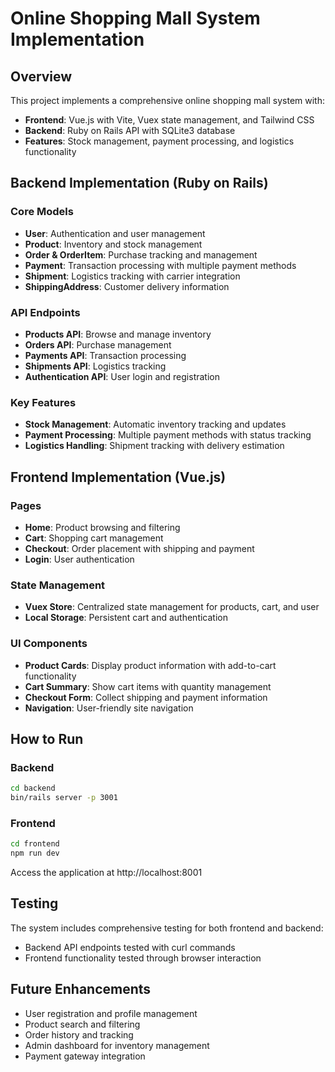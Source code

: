 # Online Shopping Mall System Implementation

## Overview
This project implements a comprehensive online shopping mall system with:
- **Frontend**: Vue.js with Vite, Vuex state management, and Tailwind CSS
- **Backend**: Ruby on Rails API with SQLite3 database
- **Features**: Stock management, payment processing, and logistics functionality

## Backend Implementation (Ruby on Rails)

### Core Models
- **User**: Authentication and user management
- **Product**: Inventory and stock management
- **Order & OrderItem**: Purchase tracking and management
- **Payment**: Transaction processing with multiple payment methods
- **Shipment**: Logistics tracking with carrier integration
- **ShippingAddress**: Customer delivery information

### API Endpoints
- **Products API**: Browse and manage inventory
- **Orders API**: Purchase management
- **Payments API**: Transaction processing
- **Shipments API**: Logistics tracking
- **Authentication API**: User login and registration

### Key Features
- **Stock Management**: Automatic inventory tracking and updates
- **Payment Processing**: Multiple payment methods with status tracking
- **Logistics Handling**: Shipment tracking with delivery estimation

## Frontend Implementation (Vue.js)

### Pages
- **Home**: Product browsing and filtering
- **Cart**: Shopping cart management
- **Checkout**: Order placement with shipping and payment
- **Login**: User authentication

### State Management
- **Vuex Store**: Centralized state management for products, cart, and user
- **Local Storage**: Persistent cart and authentication

### UI Components
- **Product Cards**: Display product information with add-to-cart functionality
- **Cart Summary**: Show cart items with quantity management
- **Checkout Form**: Collect shipping and payment information
- **Navigation**: User-friendly site navigation

## How to Run

### Backend
```bash
cd backend
bin/rails server -p 3001
```

### Frontend
```bash
cd frontend
npm run dev
```

Access the application at http://localhost:8001

## Testing
The system includes comprehensive testing for both frontend and backend:
- Backend API endpoints tested with curl commands
- Frontend functionality tested through browser interaction

## Future Enhancements
- User registration and profile management
- Product search and filtering
- Order history and tracking
- Admin dashboard for inventory management
- Payment gateway integration